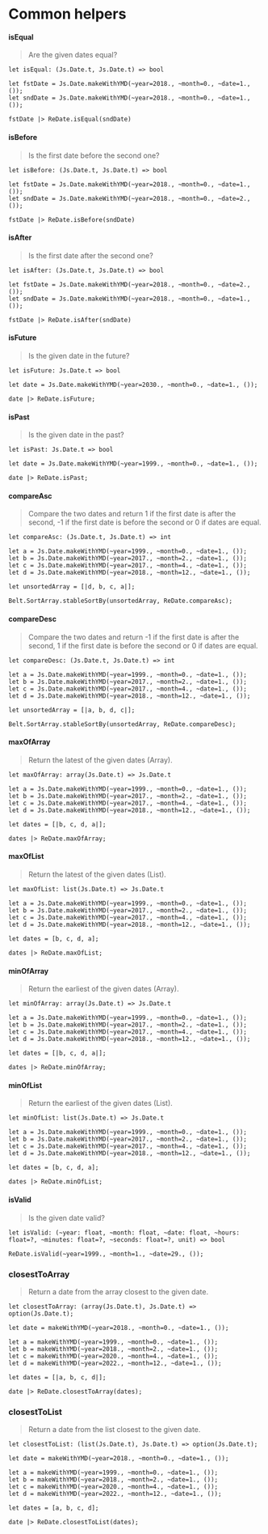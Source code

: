 # Common helpers

#### isEqual

> Are the given dates equal?

`let isEqual: (Js.Date.t, Js.Date.t) => bool`

```reason
let fstDate = Js.Date.makeWithYMD(~year=2018., ~month=0., ~date=1., ());
let sndDate = Js.Date.makeWithYMD(~year=2018., ~month=0., ~date=1., ());

fstDate |> ReDate.isEqual(sndDate)
```

#### isBefore

> Is the first date before the second one?

`let isBefore: (Js.Date.t, Js.Date.t) => bool`

```reason
let fstDate = Js.Date.makeWithYMD(~year=2018., ~month=0., ~date=1., ());
let sndDate = Js.Date.makeWithYMD(~year=2018., ~month=0., ~date=2., ());

fstDate |> ReDate.isBefore(sndDate)
```

#### isAfter

> Is the first date after the second one?

`let isAfter: (Js.Date.t, Js.Date.t) => bool`

```reason
let fstDate = Js.Date.makeWithYMD(~year=2018., ~month=0., ~date=2., ());
let sndDate = Js.Date.makeWithYMD(~year=2018., ~month=0., ~date=1., ());

fstDate |> ReDate.isAfter(sndDate)
```

#### isFuture

> Is the given date in the future?

`let isFuture: Js.Date.t => bool`

```reason
let date = Js.Date.makeWithYMD(~year=2030., ~month=0., ~date=1., ());

date |> ReDate.isFuture;
```

#### isPast

> Is the given date in the past?

`let isPast: Js.Date.t => bool`

```reason
let date = Js.Date.makeWithYMD(~year=1999., ~month=0., ~date=1., ());

date |> ReDate.isPast;
```

#### compareAsc

> Compare the two dates and return 1 if the first date is after the second, -1 if the first date is before the second or 0 if dates are equal.

`let compareAsc: (Js.Date.t, Js.Date.t) => int`

```reason
let a = Js.Date.makeWithYMD(~year=1999., ~month=0., ~date=1., ());
let b = Js.Date.makeWithYMD(~year=2017., ~month=2., ~date=1., ());
let c = Js.Date.makeWithYMD(~year=2017., ~month=4., ~date=1., ());
let d = Js.Date.makeWithYMD(~year=2018., ~month=12., ~date=1., ());

let unsortedArray = [|d, b, c, a|];

Belt.SortArray.stableSortBy(unsortedArray, ReDate.compareAsc);
```

#### compareDesc

> Compare the two dates and return -1 if the first date is after the second, 1 if the first date is before the second or 0 if dates are equal.

`let compareDesc: (Js.Date.t, Js.Date.t) => int`

```reason
let a = Js.Date.makeWithYMD(~year=1999., ~month=0., ~date=1., ());
let b = Js.Date.makeWithYMD(~year=2017., ~month=2., ~date=1., ());
let c = Js.Date.makeWithYMD(~year=2017., ~month=4., ~date=1., ());
let d = Js.Date.makeWithYMD(~year=2018., ~month=12., ~date=1., ());

let unsortedArray = [|a, b, d, c|];

Belt.SortArray.stableSortBy(unsortedArray, ReDate.compareDesc);
```

#### maxOfArray

> Return the latest of the given dates (Array).

`let maxOfArray: array(Js.Date.t) => Js.Date.t`

```reason
let a = Js.Date.makeWithYMD(~year=1999., ~month=0., ~date=1., ());
let b = Js.Date.makeWithYMD(~year=2017., ~month=2., ~date=1., ());
let c = Js.Date.makeWithYMD(~year=2017., ~month=4., ~date=1., ());
let d = Js.Date.makeWithYMD(~year=2018., ~month=12., ~date=1., ());

let dates = [|b, c, d, a|];

dates |> ReDate.maxOfArray;
```

#### maxOfList

> Return the latest of the given dates (List).

`let maxOfList: list(Js.Date.t) => Js.Date.t`

```reason
let a = Js.Date.makeWithYMD(~year=1999., ~month=0., ~date=1., ());
let b = Js.Date.makeWithYMD(~year=2017., ~month=2., ~date=1., ());
let c = Js.Date.makeWithYMD(~year=2017., ~month=4., ~date=1., ());
let d = Js.Date.makeWithYMD(~year=2018., ~month=12., ~date=1., ());

let dates = [b, c, d, a];

dates |> ReDate.maxOfList;
```

#### minOfArray

> Return the earliest of the given dates (Array).

`let minOfArray: array(Js.Date.t) => Js.Date.t`

```reason
let a = Js.Date.makeWithYMD(~year=1999., ~month=0., ~date=1., ());
let b = Js.Date.makeWithYMD(~year=2017., ~month=2., ~date=1., ());
let c = Js.Date.makeWithYMD(~year=2017., ~month=4., ~date=1., ());
let d = Js.Date.makeWithYMD(~year=2018., ~month=12., ~date=1., ());

let dates = [|b, c, d, a|];

dates |> ReDate.minOfArray;
```

#### minOfList

> Return the earliest of the given dates (List).

`let minOfList: list(Js.Date.t) => Js.Date.t`

```reason
let a = Js.Date.makeWithYMD(~year=1999., ~month=0., ~date=1., ());
let b = Js.Date.makeWithYMD(~year=2017., ~month=2., ~date=1., ());
let c = Js.Date.makeWithYMD(~year=2017., ~month=4., ~date=1., ());
let d = Js.Date.makeWithYMD(~year=2018., ~month=12., ~date=1., ());

let dates = [b, c, d, a];

dates |> ReDate.minOfList;
```

#### isValid

> Is the given date valid?

`let isValid: (~year: float, ~month: float, ~date: float, ~hours: float=?, ~minutes: float=?, ~seconds: float=?, unit) => bool`

```reason
ReDate.isValid(~year=1999., ~month=1., ~date=29., ());
```

### closestToArray

> Return a date from the array closest to the given date.

`let closestToArray: (array(Js.Date.t), Js.Date.t) => option(Js.Date.t);`

```reason
let date = makeWithYMD(~year=2018., ~month=0., ~date=1., ());

let a = makeWithYMD(~year=1999., ~month=0., ~date=1., ());
let b = makeWithYMD(~year=2018., ~month=2., ~date=1., ());
let c = makeWithYMD(~year=2020., ~month=4., ~date=1., ());
let d = makeWithYMD(~year=2022., ~month=12., ~date=1., ());

let dates = [|a, b, c, d|];

date |> ReDate.closestToArray(dates);
```

### closestToList

> Return a date from the list closest to the given date.

`let closestToList: (list(Js.Date.t), Js.Date.t) => option(Js.Date.t);`

```reason
let date = makeWithYMD(~year=2018., ~month=0., ~date=1., ());

let a = makeWithYMD(~year=1999., ~month=0., ~date=1., ());
let b = makeWithYMD(~year=2018., ~month=2., ~date=1., ());
let c = makeWithYMD(~year=2020., ~month=4., ~date=1., ());
let d = makeWithYMD(~year=2022., ~month=12., ~date=1., ());

let dates = [a, b, c, d];

date |> ReDate.closestToList(dates);
```

